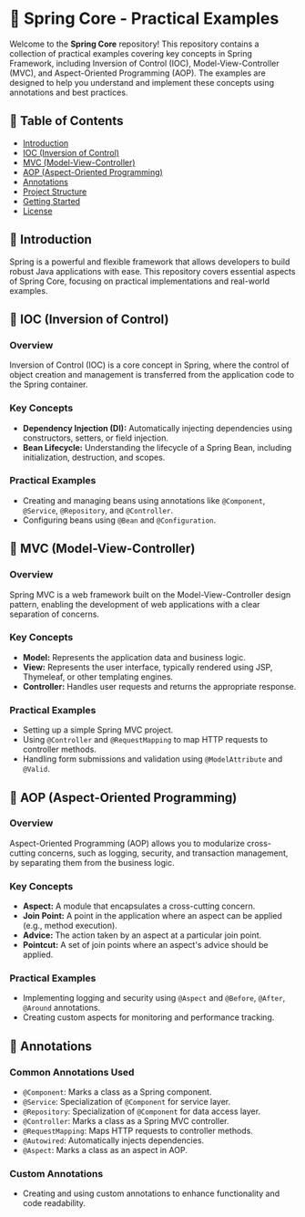 # 🌱 Spring Core - Practical Examples

Welcome to the **Spring Core** repository! This repository contains a collection of practical examples covering key concepts in Spring Framework, including Inversion of Control (IOC), Model-View-Controller (MVC), and Aspect-Oriented Programming (AOP). The examples are designed to help you understand and implement these concepts using annotations and best practices.

## 📂 Table of Contents

- [Introduction](#introduction)
- [IOC (Inversion of Control)](#-ioc-inversion-of-control)
- [MVC (Model-View-Controller)](#-mvc-model-view-controller)
- [AOP (Aspect-Oriented Programming)](#-aop-aspect-oriented-programming)
- [Annotations](#-annotations)
- [Project Structure](#-project-structure)
- [Getting Started](#-getting-started)
- [License](#-license)

## 🌟 Introduction

Spring is a powerful and flexible framework that allows developers to build robust Java applications with ease. This repository covers essential aspects of Spring Core, focusing on practical implementations and real-world examples.

## 🔄 IOC (Inversion of Control)

### Overview
Inversion of Control (IOC) is a core concept in Spring, where the control of object creation and management is transferred from the application code to the Spring container.

### Key Concepts
- **Dependency Injection (DI):** Automatically injecting dependencies using constructors, setters, or field injection.
- **Bean Lifecycle:** Understanding the lifecycle of a Spring Bean, including initialization, destruction, and scopes.

### Practical Examples
- Creating and managing beans using annotations like `@Component`, `@Service`, `@Repository`, and `@Controller`.
- Configuring beans using `@Bean` and `@Configuration`.

## 🎨 MVC (Model-View-Controller)

### Overview
Spring MVC is a web framework built on the Model-View-Controller design pattern, enabling the development of web applications with a clear separation of concerns.

### Key Concepts
- **Model:** Represents the application data and business logic.
- **View:** Represents the user interface, typically rendered using JSP, Thymeleaf, or other templating engines.
- **Controller:** Handles user requests and returns the appropriate response.

### Practical Examples
- Setting up a simple Spring MVC project.
- Using `@Controller` and `@RequestMapping` to map HTTP requests to controller methods.
- Handling form submissions and validation using `@ModelAttribute` and `@Valid`.

## 🎯 AOP (Aspect-Oriented Programming)

### Overview
Aspect-Oriented Programming (AOP) allows you to modularize cross-cutting concerns, such as logging, security, and transaction management, by separating them from the business logic.

### Key Concepts
- **Aspect:** A module that encapsulates a cross-cutting concern.
- **Join Point:** A point in the application where an aspect can be applied (e.g., method execution).
- **Advice:** The action taken by an aspect at a particular join point.
- **Pointcut:** A set of join points where an aspect's advice should be applied.

### Practical Examples
- Implementing logging and security using `@Aspect` and `@Before`, `@After`, `@Around` annotations.
- Creating custom aspects for monitoring and performance tracking.

## 📝 Annotations

### Common Annotations Used
- `@Component`: Marks a class as a Spring component.
- `@Service`: Specialization of `@Component` for service layer.
- `@Repository`: Specialization of `@Component` for data access layer.
- `@Controller`: Marks a class as a Spring MVC controller.
- `@RequestMapping`: Maps HTTP requests to controller methods.
- `@Autowired`: Automatically injects dependencies.
- `@Aspect`: Marks a class as an aspect in AOP.

### Custom Annotations
- Creating and using custom annotations to enhance functionality and code readability.

